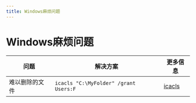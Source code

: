 ```yaml
---
title: Windows麻烦问题
---
```


# Windows麻烦问题

| 问题           | 解决方案                              | 更多信息                                                                                          |
| -------------- | ------------------------------------- | ------------------------------------------------------------------------------------------------- |
| 难以删除的文件 | `icacls "C:\MyFolder" /grant Users:F` | [icacls](https://learn.microsoft.com/zh-cn/windows-server/administration/windows-commands/icacls) |
